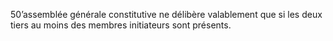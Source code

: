 50’assemblée générale constitutive ne délibère valablement que si les deux tiers au moins des membres initiateurs sont présents.